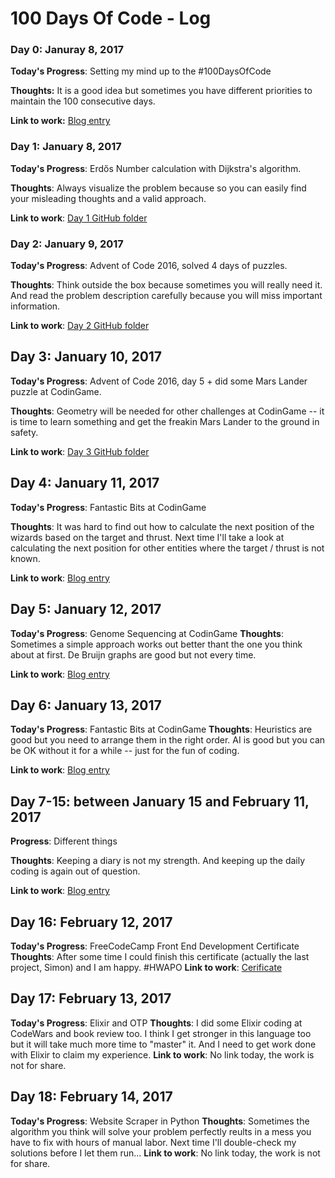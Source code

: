 # 100 Days Of Code - Log

### Day 0: Januray 8, 2017

**Today's Progress**: Setting my mind up to the #100DaysOfCode

**Thoughts:** It is a good idea but sometimes you have different priorities to maintain the 100 consecutive days.

**Link to work:** [Blog entry](https://hahamo.wordpress.com/2017/01/08/100-days-of-code-in-2017/)


### Day 1: January 8, 2017

**Today's Progress**: Erdős Number calculation with Dijkstra's algorithm.

**Thoughts**: Always visualize the problem because so you can easily find your misleading thoughts and a valid approach.

**Link to work**: [Day 1 GitHub folder](https://github.com/ghajba/100-days-of-code/blob/master/Day_1)

### Day 2: January 9, 2017

**Today's Progress**: Advent of Code 2016, solved 4 days of puzzles.

**Thoughts**: Think outside the box because sometimes you will really need it. And read the problem description carefully because you will miss important information.

**Link to work**: [Day 2 GitHub folder](https://github.com/ghajba/100-days-of-code/blob/master/Day_2)

## Day 3: January 10, 2017

**Today's Progress**: Advent of Code 2016, day 5 + did some Mars Lander puzzle at CodinGame.

**Thoughts**: Geometry will be needed for other challenges at CodinGame -- it is time to learn something and get the freakin Mars Lander to the ground in safety.

**Link to work**: [Day 3 GitHub folder](https://github.com/ghajba/100-days-of-code/blob/master/Day_3)

## Day 4: January 11, 2017

**Today's Progress**: Fantastic Bits at CodinGame

**Thoughts**: It was hard to find out how to calculate the next position of the wizards based on the target and thrust. Next time I'll take a look at calculating the next position for other entities where the target / thrust is not known.

**Link to work**: [Blog entry](https://hahamo.wordpress.com/2017/01/12/day-4-fantastic-bits/)

## Day 5: January 12, 2017

**Today's Progress**: Genome Sequencing at CodinGame
**Thoughts**: Sometimes a simple approach works out better thant the one you think about at first. De Bruijn graphs are good but not every time.

**Link to work**: [Blog entry](https://hahamo.wordpress.com/2017/01/13/day-5-genome-sequencing/)

## Day 6: January 13, 2017
**Today's Progress**: Fantastic Bits at CodinGame
**Thoughts**: Heuristics are good but you need to arrange them in the right order. AI is good but you can be OK without it for a while -- just for the fun of coding.

**Link to work**: [Blog entry](https://hahamo.wordpress.com/2017/01/14/day-6-fantastic-bits-again/)

## Day 7-15: between January 15 and February 11, 2017

**Progress**: Different things

**Thoughts**: Keeping a diary is not my strength. And keeping up the daily coding is again out of question.

**Link to work**: [Blog entry](https://hahamo.wordpress.com/2017/02/12/i-knew-it-right-at-the-start/)

## Day 16: February 12, 2017
**Today's Progress**: FreeCodeCamp Front End Development Certificate
**Thoughts**: After some time I could finish this certificate (actually the last project, Simon) and I am happy. #HWAPO
**Link to work**: [Cerificate](https://www.freecodecamp.com/ghajba/front-end-certification)

## Day 17: February 13, 2017
**Today's Progress**: Elixir and OTP
**Thoughts**: I did some Elixir coding at CodeWars and book review too. I think I get stronger in this language too but it will take much more time to "master" it. And I need to get work done with Elixir to claim my experience.
**Link to work**: No link today, the work is not for share.

## Day 18: February 14, 2017
**Today's Progress**: Website Scraper in Python
**Thoughts**: Sometimes the algorithm you think will solve your problem perfectly reults in a mess you have to fix with hours of manual labor. Next time I'll double-check my solutions before I let them run...
**Link to work**: No link today, the work is not for share.
